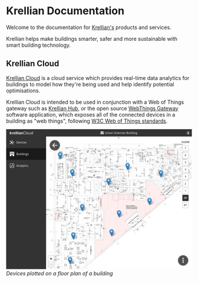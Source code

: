 # Krellian Documentation

Welcome to the documentation for [Krellian's](https://krellian.com) products and services.

Krellian helps make buildings smarter, safer and more sustainable with smart
building technology.

## Krellian Cloud

[Krellian Cloud](https://krellian.com/services/cloud) is a cloud service which
provides real-time data analytics for buildings to model how they're being used and help identify potential optimisations.

Krellian Cloud is intended to be used in conjunction with a Web of Things gateway such as [Krellian Hub](https://krellian.com/products/hub/), or the open source [WebThings Gateway](https://webthings.io/gateway/) software application, which exposes all of the connected devices in a building as "web things", following [W3C Web of Things standards](https://www.w3.org/WoT/).

![Screenshot of a floorplan of a commercial building with devices plotted on it](cloud/images/devices_on_floorplan.png)
*Devices plotted on a floor plan of a building*


